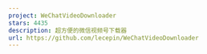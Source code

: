 ```yaml
---
project: WeChatVideoDownloader
stars: 4435
description: 超方便的微信视频号下载器
url: https://github.com/lecepin/WeChatVideoDownloader
---
```




